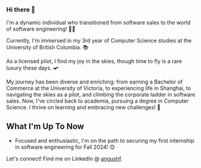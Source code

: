 ### Hi there 👋
I'm a dynamic individual who transitioned from software sales to the world of software engineering! 👨‍💻

Currently, I'm immersed in my 3rd year of Computer Science studies at the University of British Columbia. 📚

As a licensed pilot, I find my joy in the skies, though time to fly is a rare luxury these days. 🛩

My journey has been diverse and enriching: from earning a Bachelor of Commerce at the University of Victoria, to experiencing life in Shanghai, to navigating the skies as a pilot, and climbing the corporate ladder in software sales. Now, I've circled back to academia, pursuing a degree in Computer Science. I thrive on learning and embracing new challenges! 💪

## What I'm Up To Now
+ Focused and enthusiastic, I'm on the path to securing my first internship in software engineering for Fall 2024! 😊
  
Let's connect! Find me on LinkedIn @ [angushf](https://www.linkedin.com/in/angushf/).





<!--
**angushf/angushf** is a ✨ _special_ ✨ repository because its `README.md` (this file) appears on your GitHub profile.

Here are some ideas to get you started:

- 🔭 I’m currently working on ...
- 🌱 I’m currently learning ...
- 👯 I’m looking to collaborate on ...
- 🤔 I’m looking for help with ...
- 💬 Ask me about ...
- 📫 How to reach me: ...
- 😄 Pronouns: ...
- ⚡ Fun fact: ...
-->
